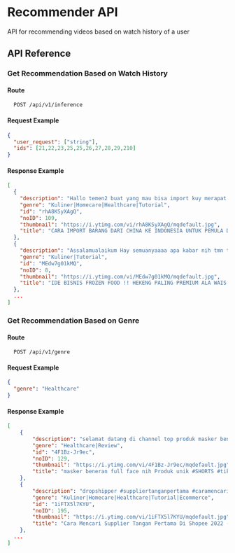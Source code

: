 
# Recommender API

API for recommending videos based on watch history of a user

## API Reference

### Get Recommendation Based on Watch History

#### Route
```http
  POST /api/v1/inference
```
#### Request Example
```json
{
  "user_request": ["string"],
  "ids": [21,22,23,25,25,26,27,28,29,210]
}
```
#### Response Example
```json
[
  {
    "description": "Hallo temen2 buat yang mau bisa import kuy merapat jangan lupa tonton videonya sampe abis ya �?� Buat yang mau daftar ...",
    "genre": "Kuliner|Homecare|Healthcare|Tutorial",
    "id": "rhA8KSyXAgQ",
    "noID": 109,
    "thumbnail": "https://i.ytimg.com/vi/rhA8KSyXAgQ/mqdefault.jpg",
    "title": "CARA IMPORT BARANG DARI CHINA KE INDONESIA UNTUK PEMULA DIJAMIN AUTO BISA IMPORT ! (2021)"
  },
  {
    "description": "Assalamualaikum Hay semuanyaaaa apa kabar nih tmn tmn semoga sehat terus yaaa, jasmani dan ruhaninya ?? aamiin ...",
    "genre": "Kuliner|Tutorial",
    "id": "MEdw7g01kMQ",
    "noID": 8,
    "thumbnail": "https://i.ytimg.com/vi/MEdw7g01kMQ/mqdefault.jpg",
    "title": "IDE BISNIS FROZEN FOOD !! HEKENG PALING PREMIUM ALA WAIS ALQORNI �?�??�?Ǭ�� DIJAMIN LARIS MANIS (2021)"
  },
  ...
]
```

### Get Recommendation Based on Genre

#### Route
```http
  POST /api/v1/genre
```
#### Request Example
```json
{
  "genre": "Healthcare"
}
```
#### Response Example
```json
[
    {
        "description": "selamat datang di channel top produk masker beneran full face nih Produk unik #SHORTS #tiktok #unik #gadgets #china ...",
        "genre": "Healthcare|Review",
        "id": "4F1Bz-Jr9ec",
        "noID": 129,
        "thumbnail": "https://i.ytimg.com/vi/4F1Bz-Jr9ec/mqdefault.jpg",
        "title": "masker beneran full face nih Produk unik #SHORTS #tiktok #unik #gadgets #china (2021)"
    },
    {
        "description": "dropshipper #suppliertanganpertama #caramencarisupplier #bisnisonline #shopee #ideusaha #dropship #reseller #carajualan ...",
        "genre": "Kuliner|Homecare|Healthcare|Tutorial|Ecommerce",
        "id": "1iFTX5l7KYU",
        "noID": 195,
        "thumbnail": "https://i.ytimg.com/vi/1iFTX5l7KYU/mqdefault.jpg",
        "title": "Cara Mencari Supplier Tangan Pertama Di Shopee 2022 - Bisnis Modal Kecil Untung Besar - Ide Usaha (2021)"
    },
  ...
]
```


